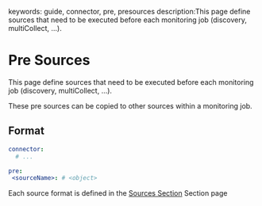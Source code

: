 keywords: guide, connector, pre, presources
description:This page define sources that need to be executed before each monitoring job (discovery, multiCollect, …).

# Pre Sources

This page define sources that need to be executed before each monitoring job (discovery, multiCollect, …).

These pre sources can be copied to other sources within a monitoring job.

## Format

```yaml
connector:
  # ...

pre:
 <sourceName>: # <object>
```

Each source format is defined in the [Sources Section](sources.md) Section page